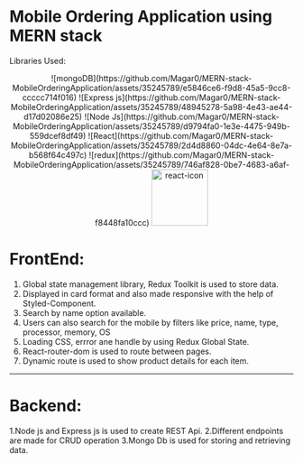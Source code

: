 <h1>Mobile Ordering Application using MERN stack</h1>

Libraries Used:

<p align="center">
![mongoDB](https://github.com/Magar0/MERN-stack-MobileOrderingApplication/assets/35245789/e5846ce6-f9d8-45a5-9cc8-ccccc714f016)
![Express js](https://github.com/Magar0/MERN-stack-MobileOrderingApplication/assets/35245789/48945278-5a98-4e43-ae44-d17d02086e25)
![Node Js](https://github.com/Magar0/MERN-stack-MobileOrderingApplication/assets/35245789/d9794fa0-1e3e-4475-949b-559dcef8df49)
![React](https://github.com/Magar0/MERN-stack-MobileOrderingApplication/assets/35245789/2d4d8860-04dc-4e64-8e7a-b568f64c497c)
![redux](https://github.com/Magar0/MERN-stack-MobileOrderingApplication/assets/35245789/746af828-0be7-4683-a6af-f8448fa10ccc)
<img src="https://github.com/Magar0/MERN-stack-MobileOrderingApplication/assets/35245789/3158ad80-868d-4528-8ddc-a2e0cf735603" title="react-icon" width="100" height="100">
</p>

# FrontEnd:

1. Global state management library, Redux Toolkit is used to store data.
2. Displayed in card format and also made responsive with the help of Styled-Component.
3. Search by name option available.
4. Users can also search for the mobile by filters like price, name, type, processor, memory, OS
5. Loading CSS, errror ane handle by using Redux Global State.
6. React-router-dom is used to route between pages.
7. Dynamic route is used to show product details for each item.

---

# Backend:

1.Node js and Express js is used to create REST Api.
2.Different endpoints are made for CRUD operation
3.Mongo Db is used for storing and retrieving data.
